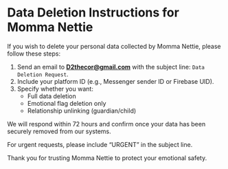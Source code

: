 # Data Deletion Instructions for Momma Nettie

If you wish to delete your personal data collected by Momma Nettie, please follow these steps:

1. Send an email to **D2thecor@gmail.com** with the subject line: `Data Deletion Request`.
2. Include your platform ID (e.g., Messenger sender ID or Firebase UID).
3. Specify whether you want:
   - Full data deletion
   - Emotional flag deletion only
   - Relationship unlinking (guardian/child)

We will respond within 72 hours and confirm once your data has been securely removed from our systems.

For urgent requests, please include “URGENT” in the subject line.

Thank you for trusting Momma Nettie to protect your emotional safety.
